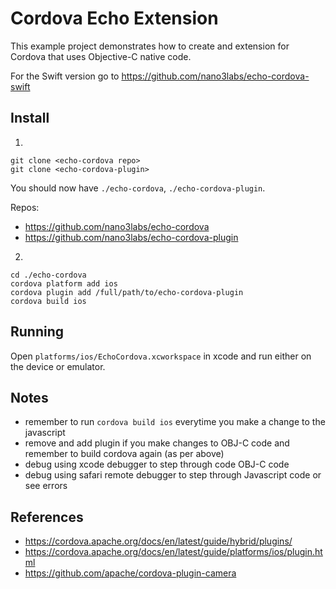 # Cordova Echo Extension

This example project demonstrates how to create and extension for Cordova that uses Objective-C native code.

For the Swift version go to https://github.com/nano3labs/echo-cordova-swift

## Install

1.

```
git clone <echo-cordova repo>
git clone <echo-cordova-plugin>
```

You should now have `./echo-cordova`, `./echo-cordova-plugin`.

Repos:
* https://github.com/nano3labs/echo-cordova
* https://github.com/nano3labs/echo-cordova-plugin

2.
```
cd ./echo-cordova
cordova platform add ios
cordova plugin add /full/path/to/echo-cordova-plugin
cordova build ios
```

## Running

Open `platforms/ios/EchoCordova.xcworkspace` in xcode and run either on the device or emulator.

## Notes
* remember to run `cordova build ios` everytime you make a change to the javascript
* remove and add plugin if you make changes to OBJ-C code and remember to build cordova again (as per above)
* debug using xcode debugger to step through code OBJ-C code
* debug using safari remote debugger to step through Javascript code or see errors

## References

* https://cordova.apache.org/docs/en/latest/guide/hybrid/plugins/
* https://cordova.apache.org/docs/en/latest/guide/platforms/ios/plugin.html
* https://github.com/apache/cordova-plugin-camera

